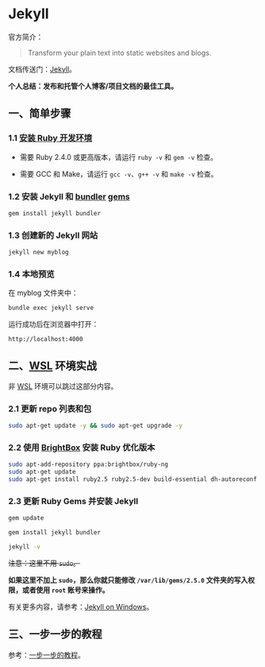 # Jekyll

官方简介：

> Transform your plain text into static websites and blogs.

文档传送门：[Jekyll][1]。

**个人总结：发布和托管个人博客/项目文档的最佳工具。**

## 一、简单步骤

### 1.1 [安装 Ruby 开发环境][2]

- 需要 Ruby 2.4.0 或更高版本，请运行 `ruby -v` 和 `gem -v` 检查。

- 需要 GCC 和 Make，请运行 `gcc -v`、`g++ -v` 和 `make -v` 检查。

### 1.2 安装 Jekyll 和 [bundler][3] [gems][4]

```bash
gem install jekyll bundler
```

### 1.3 创建新的 Jekyll 网站

```bash
jekyll new myblog
```

### 1.4 本地预览

在 myblog 文件夹中：
```bash
bundle exec jekyll serve
```

运行成功后在浏览器中打开：
```text
http://localhost:4000
```

## 二、[WSL][6] 环境实战

非 [WSL][6] 环境可以跳过这部分内容。

### 2.1 更新 repo 列表和包 

```bash
sudo apt-get update -y && sudo apt-get upgrade -y
```

### 2.2 使用 [BrightBox][7] 安装 Ruby 优化版本

```bash
sudo apt-add-repository ppa:brightbox/ruby-ng
sudo apt-get update
sudo apt-get install ruby2.5 ruby2.5-dev build-essential dh-autoreconf
```

### 2.3 更新 Ruby Gems 并安装 Jekyll

```bash
gem update

gem install jekyll bundler

jekyll -v
```

~~注意：这里不用 `sudo`。~~

**如果这里不加上 `sudo`，那么你就只能修改 `/var/lib/gems/2.5.0` 文件夹的写入权限，或者使用 `root` 账号来操作。**

有关更多内容，请参考：[Jekyll on Windows][5]。

## 三、一步一步的教程

参考：[一步一步的教程][8]。



[1]:https://jekyllrb.com/
[2]:https://www.ruby-lang.org/en/downloads/
[3]:https://jekyllrb.com/docs/ruby-101/#bundler
[4]:https://jekyllrb.com/docs/ruby-101/#gems
[5]:https://jekyllrb.com/docs/installation/windows/
[6]:https://msdn.microsoft.com/en-us/commandline/wsl/about
[7]:https://www.brightbox.com/docs/ruby/ubuntu/
[8]:https://jekyllrb.com/docs/step-by-step/01-setup/